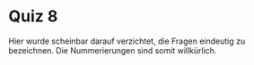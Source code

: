 # Quiz 8

Hier wurde scheinbar darauf verzichtet, die Fragen eindeutig zu bezeichnen. Die Nummerierungen sind somit willkürlich.
